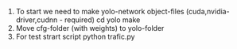 1) To start we need to make yolo-network object-files (cuda,nvidia-driver,cudnn - required)
cd yolo
make
2) Move cfg-folder (with weights) to yolo-folder
3) For test strart script
python trafic.py
